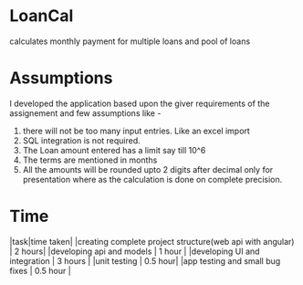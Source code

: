# LoanCal
calculates monthly payment for multiple loans and pool of loans

# Assumptions
I developed the application based upon the giver requirements of the assignement and few assumptions like -
1. there will not be too many input entries. Like an excel import
2. SQL integration is not required.
3. The Loan amount entered has a limit say till 10^6
4. The terms are mentioned in months
5. All the amounts will be rounded upto 2 digits after decimal only for presentation where as the calculation is done on complete precision.

# Time 
|task|time taken|
|creating complete project structure(web api with angular) | 2 hours|
|developing api and models | 1 hour |
|developing UI and integration | 3 hours |
|unit testing | 0.5 hour|
|app testing and small bug fixes | 0.5 hour | 